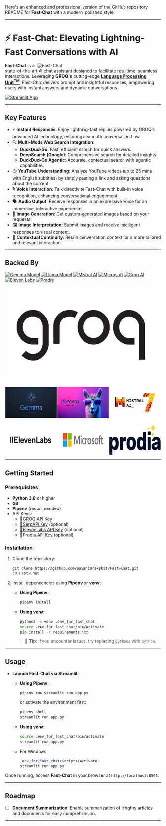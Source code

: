 Here's an enhanced and professional version of the GitHub repository README for **Fast-Chat** with a modern, polished style:

---

# ⚡ Fast-Chat: Elevating Lightning-Fast Conversations with AI

<img src="utils/static/Fast-Chat_avatar.gif" alt="Fast-Chat" width="400" align="right" />

**Fast-Chat** is a state-of-the-art AI chat assistant designed to facilitate real-time, seamless interactions. Leveraging **GROQ's** cutting-edge **[Language Processing Unit<sup>TM</sup>](https://wow.groq.com/why-groq/)**, Fast-Chat delivers prompt and insightful responses, empowering users with instant answers and dynamic conversations.

[![Streamlit App](https://static.streamlit.io/badges/streamlit_badge_black_white.svg)](https://fast-chat.streamlit.app/)

---

## Key Features

- ⚡ **Instant Responses**: Enjoy lightning-fast replies powered by GROQ’s advanced AI technology, ensuring a smooth conversation flow.
- 🔍 **Multi-Mode Web Search Integration**:
  - **DuckDuckGo**: Fast, efficient search for quick answers.
  - **DeepSearch (Google)**: Comprehensive search for detailed insights.
  - **DuckDuckGo Agentic**: Accurate, contextual search with agentic capabilities.
- 📺 **YouTube Understanding**: Analyze YouTube videos (up to 25 mins with English subtitles) by simply pasting a link and asking questions about the content.
- 🎙️ **Voice Interaction**: Talk directly to Fast-Chat with built-in voice recognition, enhancing conversational engagement.
- 🗣️ **Audio Output**: Receive responses in an expressive voice for an immersive, interactive experience.
- 🎨 **Image Generation**: Get custom-generated images based on your requests.
- 🖼️ **Image Interpretation**: Submit images and receive intelligent responses to visual content.
- 📝 **Contextual Continuity**: Retain conversation context for a more tailored and relevant interaction.

---

## Backed By

[![Gemma Model](https://img.shields.io/badge/Gemma-Google_AI-4285F4?style=for-the-badge&logo=google&logoColor=white)](https://ai.google.dev/gemma)
[![Llama Model](https://img.shields.io/badge/Llama-Meta_AI-0668E1?style=for-the-badge&logo=meta&logoColor=white)](https://llama.meta.com/)
[![Mistral AI](https://img.shields.io/badge/Mistral-Mistral_AI-FF6B6B?style=for-the-badge&logo=mistralai&logoColor=white)](https://mistral.ai/news/mixtral-of-experts/)
[![Microsoft](https://img.shields.io/badge/Microsoft-Microsoft_Research-00A4EF?style=for-the-badge&logo=microsoft&logoColor=white)](https://azure.microsoft.com/en-us/services/cognitive-services/computer-vision/)
[![Groq AI](https://img.shields.io/badge/Groq-Inference_Platform-000000?style=for-the-badge&logo=groq&logoColor=white)](https://wow.groq.com/why-groq/)
[![Eleven Labs](https://img.shields.io/badge/ElevenLabs-Voice_Synthesis-3D3D3D?style=for-the-badge&logo=elevenlabs&logoColor=white)](https://elevenlabs.io/)
[![Prodia](https://img.shields.io/badge/Prodia-Image_Generation-7B68EE?style=for-the-badge&logo=prodia&logoColor=white)](https://prodia.com/)

<div style="text-align: center;">
  <img src="utils/static/groq.jpg" alt="Groq Image" width="500" height="300" style="margin-bottom: 20px;">
</div>

<div style="display: flex; justify-content: space-around; margin-bottom: 20px;">
  <img src="utils/static/gemma.webp" alt="Gemma Image" width="166" height="100">
  <img src="utils/static/llama.webp" alt="Llama Image" width="166" height="100">
  <img src="utils/static/mistral_ai_image.jpg" alt="Mistral AI Image" width="166" height="100">
</div>

<div style="display: flex; justify-content: space-around;">
  <img src="utils/static/elevenlabs.jpg" alt="ElevenLabs Image" width="166" height="100">
  <img src="utils/static/microsoft.png" alt="Microsoft Image" width="166" height="100">
  <img src="utils/static/prodia.png" alt="Prodia Image" width="166" height="100">
</div>

---

## Getting Started

### Prerequisites

- **Python 3.8** or higher
- **Git**
- **Pipenv** (recommended)
- API Keys:
  - [🔗GROQ API Key](https://console.groq.com/keys)
  - [🔗SerpAPI Key](https://serpapi.com/dashboard) (optional)
  - [🔗ElevenLabs API Key](https://elevenlabs.io/app/speech-synthesis/text-to-speech) (optional)
  - [🔗Prodia API Key](https://app.prodia.com/api) (optional)

### Installation

1. Clone the repository:

   ```bash
   git clone https://github.com/sayan10rakshit/Fast-Chat.git
   cd Fast-Chat
   ```

2. Install dependencies using **Pipenv** or **venv**:

   - **Using Pipenv**:

     ```bash
     pipenv install
     ```

   - **Using venv**:

     ```bash
     python3 -m venv .env_for_fast_chat
     source .env_for_fast_chat/bin/activate
     pip install -r requirements.txt
     ```

   > 🚨 **Tip**: If you encounter issues, try replacing `python3` with `python`.

---

## Usage

- **Launch Fast-Chat via Streamlit**:
  - **Using Pipenv**:

    ```bash
    pipenv run streamlit run app.py
    ```

    or activate the environment first:

    ```bash
    pipenv shell
    streamlit run app.py
    ```

  - **Using venv**:

    ```bash
    source .env_for_fast_chat/bin/activate
    streamlit run app.py
    ```

  - For Windows:

    ```powershell
    .env_for_fast_chat\Scripts\Activate
    streamlit run app.py
    ```

Once running, access **Fast-Chat** in your browser at `http://localhost:8501`.

---

## Roadmap

- [ ] **Document Summarization**: Enable summarization of lengthy articles and documents for easy comprehension.

---
